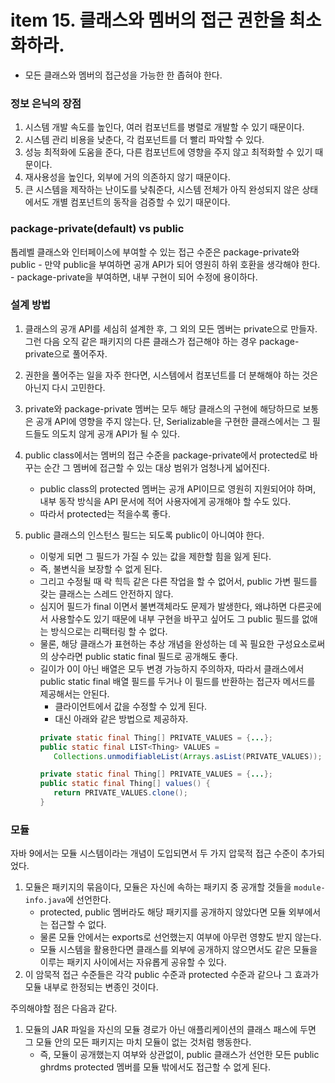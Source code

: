 # item 15. 클래스와 멤버의 접근 권한을 최소화하라.

- 모든 클래스와 멤버의 접근성을 가능한 한 좁혀야 한다.

### 정보 은닉의 장점
1. 시스템 개발 속도를 높인다, 여러 컴포넌트를 병렬로 개발할 수 있기 때문이다.
2. 시스템 관리 비용을 낮춘다, 각 컴포넌트를 더 빨리 파악할 수 있다.
3. 성능 최적화에 도움을 준다, 다른 컴포넌트에 영향을 주지 않고 최적화할 수 있기 때문이다.
4. 재사용성을 높인다, 외부에 거의 의존하지 않기 때문이다.
5. 큰 시스템을 제작하는 난이도를 낮춰준다, 시스템 전체가 아직 완성되지 않은 상태에서도 개별 컴포넌트의 동작을 검증할 수 있기 때문이다.

### package-private(default) vs public 
톱레벨 클래스와 인터페이스에 부여할 수 있는 접근 수준은 package-private와 public 
    - 만약 public을 부여하면 공개 API가 되어 영원히 하위 호환을 생각해야 한다.
    - package-private을 부여하면, 내부 구현이 되어 수정에 용이하다.

### 설계 방법
1. 클래스의 공개 API를 세심히 설계한 후, 그 외의 모든 멤버는 private으로 만들자. 그런 다음 오직 같은 패키지의 다른 클래스가 접근해야 하는 경우 package-private으로 풀어주자.
2. 권한을 풀어주는 일을 자주 한다면, 시스템에서 컴포넌트를 더 분해해야 하는 것은 아닌지 다시 고민한다. 
3. private와 package-private 멤버는 모두 해당 클래스의 구현에 해당하므로 보통은 공개 API에 영향을 주지 않는다. 단, Serializable을 구현한 클래스에서는 그 필드들도 의도치 않게 공개 API가 될 수 있다.
4. public class에서는 멤버의 접근 수준을 package-private에서 protected로 바꾸는 순간 그 멤버에 접근할 수 있는 대상 범위가 엄청나게 넓어진다.
    - public class의 protected 멤버는 공개 API이므로 영원히 지원되어야 하며, 내부 동작 방식을 API 문서에 적어 사용자에게 공개해야 할 수도 있다.
    - 따라서 protected는 적을수록 좋다.

5. public 클래스의 인스턴스 필드는 되도록 public이 아니여야 한다. 
   - 이렇게 되면 그 필드가 가질 수 있는 값을 제한할 힘을 잃게 된다.
   - 즉, 불변식을 보장할 수 없게 된다.
   - 그리고 수정될 때 락 힉득 같은 다른 작업을 할 수 없어서, public 가변 필드를 갖는 클래스는 스레드 안전하지 않다.
   - 심지어 필드가 final 이면서 불변객체라도 문제가 발생한다, 왜냐하면 다른곳에서 사용할수도 있기 때문에 내부 구현을 바꾸고 싶어도 그 public 필드를 없애는 방식으로는 리팩터링 할 수 없다.
   - 물론, 해당 클래스가 표현하는 추상 개념을 완성하는 데 꼭 필요한 구성요소로써의 상수라면 public static final 필드로 공개해도 좋다.
   - 길이가 0이 아닌 배열은 모두 변경 가능하지 주의하자, 따라서 클래스에서 public static final 배열 필드를 두거나 이 필드를 반환하는 접근자 메서드를 제공해서는 안된다.
     - 클라이언트에서 값을 수정할 수 있게 된다.
     - 대신 아래와 같은 방법으로 제공하자.
     ```java
     private static final Thing[] PRIVATE_VALUES = {...};
     public static final LIST<Thing> VALUES = 
        Collections.unmodifiableList(Arrays.asList(PRIVATE_VALUES));

     private static final Thing[] PRIVATE_VALUES = {...};
     public static final Thing[] values() {
        return PRIVATE_VALUES.clone();
     }
     ```

### 모듈
자바 9에서는 모듈 시스템이라는 개념이 도입되면서 두 가지 압묵적 접근 수준이 추가되었다. 
1. 모듈은 패키지의 묶음이다, 모듈은 자신에 속하는 패키지 중 공개할 것들을 `module-info.java`에 선언한다. 
   - protected, public 멤버라도 해당 패키지를 공개하지 않았다면 모듈 외부에서는 접근할 수 없다. 
   - 물론 모듈 안에서는 exports로 선언했는지 여부에 아무런 영향도 받지 않는다.
   - 모듈 시스템을 활용한다면 클래스를 외부에 공개하지 않으면서도 같은 모듈을 이루는 패키지 사이에서는 자유롭게 공유할 수 있다.
2. 이 암묵적 접근 수준들은 각각 public 수준과 protected 수준과 같으나 그 효과가 모듈 내부로 한정되는 변종인 것이다. 

주의해야할 점은 다음과 같다. 
1. 모듈의 JAR 파일을 자신의 모듈 경로가 아닌 애플리케이션의 클래스 패스에 두면 그 모듈 안의 모든 패키지는 마치 모듈이 없는 것처럼 행동한다.
    - 즉, 모듈이 공개했는지 여부와 상관없이, public 클래스가 선언한 모든 public ghrdms protected 멤버를 모듈 밖에서도 접근할 수 없게 된다. 